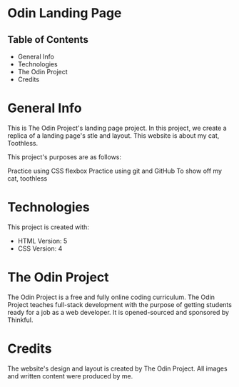# Odin Landing Page

## Table of Contents
- General Info
- Technologies
- The Odin Project
- Credits

# General Info

This is The Odin Project's landing page project. In this project, we create a replica of a landing page's stle and layout. This website is about my cat, Toothless.

This project's purposes are as follows:

Practice using CSS flexbox
Practice using git and GitHub
To show off my cat, toothless

# Technologies
This project is created with:

- HTML Version: 5
- CSS Version: 4

# The Odin Project

The Odin Project is a free and fully online coding curriculum. The Odin Project teaches full-stack development with the purpose of getting students ready for a job as a web developer. It is opened-sourced and sponsored by Thinkful.

# Credits

The website's design and layout is created by The Odin Project. All images and written content were produced by me.
